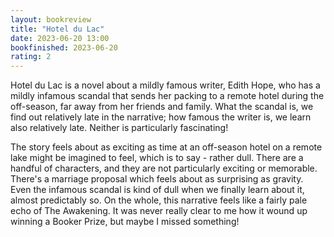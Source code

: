 ```yaml
---
layout: bookreview
title: "Hotel du Lac"
date: 2023-06-20 13:00
bookfinished: 2023-06-20
rating: 2
---
```


Hotel du Lac is a novel about a mildly famous writer, Edith Hope, who has a mildly infamous scandal that sends her packing to a remote hotel during the off-season, far away from her friends and family. What the scandal is, we find out relatively late in the narrative; how famous the writer is, we learn also relatively late. Neither is particularly fascinating!

<!--more-->

The story feels about as exciting as time at an off-season hotel on a remote lake might be imagined to feel, which is to say - rather dull. There are a handful of characters, and they are not particularly exciting or memorable. There's a marriage proposal which feels about as surprising as gravity. Even the infamous scandal is kind of dull when we finally learn about it, almost predictably so. On the whole, this narrative feels like a fairly pale echo of The Awakening. It was never really clear to me how it wound up winning a Booker Prize, but maybe I missed something!